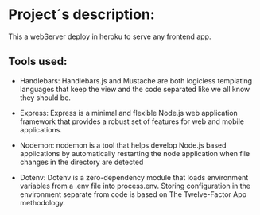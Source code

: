 # Project´s description:

This a webServer deploy in heroku to serve any frontend app.

## Tools used:

* Handlebars: Handlebars.js and Mustache are both logicless templating languages that keep the view and the code separated like we all know they should be.

* Express: Express is a minimal and flexible Node.js web application framework that provides a robust set of features for web and mobile applications.

* Nodemon: nodemon is a tool that helps develop Node.js based applications by automatically restarting the node application when file changes in the directory are detected

* Dotenv: Dotenv is a zero-dependency module that loads environment variables from a .env file into process.env. Storing configuration in the environment separate from code is based on The Twelve-Factor App methodology.